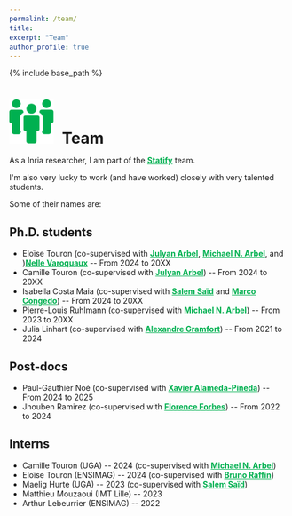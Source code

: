 ```yaml
---
permalink: /team/
title:
excerpt: "Team"
author_profile: true
---
```


{% include base_path %}

<h1 style="margin-bottom:0.5em"><img src="/images/picto_team.svg" width="80px" style="margin-right:15px">Team</h1>

As a Inria researcher, I am part of the <a href="https://team.inria.fr/statify/" style="color:#00b050; font-weight:bold;">Statify</a> team.

I'm also very lucky to work (and have worked) closely with very talented students. 

Some of their names are:

## Ph.D. students
- Eloïse Touron (co-supervised with <a href="https://www.julyanarbel.com/" style="color:#00b050; font-weight:bold;">Julyan Arbel</a>, <a href="https://michaelarbel.github.io/" style="color:#00b050; font-weight:bold;">Michael N. Arbel</a>, and )<a href="https://nellev.github.io/" style="color:#00b050; font-weight:bold;">Nelle Varoquaux</a> -- From 2024 to 20XX
- Camille Touron (co-supervised with <a href="https://www.julyanarbel.com/" style="color:#00b050; font-weight:bold;">Julyan Arbel</a>) -- From 2024 to 20XX
- Isabella Costa Maia (co-supervised with <a href="https://scholar.google.com/citations?user=R5NKZ9gAAAAJ&hl=fr" style="color:#00b050; font-weight:bold;">Salem Saïd</a> and <a href="https://sites.google.com/site/marcocongedo/home" style="color:#00b050; font-weight:bold;">Marco Congedo</a>) -- From 2024 to 20XX
- Pierre-Louis Ruhlmann (co-supervised with <a href="https://michaelarbel.github.io/" style="color:#00b050; font-weight:bold;">Michael N. Arbel</a>) -- From 2023 to 20XX
- Julia Linhart (co-supervised with <a href="https://alexandre.gramfort.net/" style="color:#00b050; font-weight:bold;">Alexandre Gramfort</a>) -- From 2021 to 2024

## Post-docs
- Paul-Gauthier Noé (co-supervised with <a href="https://xavirema.eu/" style="color:#00b050; font-weight:bold;">Xavier Alameda-Pineda</a>) -- From 2024 to 2025
- Jhouben Ramirez (co-supervised with <a href="http://mistis.inrialpes.fr/people/forbes/" style="color:#00b050; font-weight:bold;">Florence Forbes</a>) -- From 2022 to 2024

## Interns
- Camille Touron (UGA) -- 2024 (co-supervised with <a href="https://michaelarbel.github.io/" style="color:#00b050; font-weight:bold;">Michael N. Arbel</a>)
- Eloïse Touron (ENSIMAG) -- 2024 (co-supervised with <a href="https://datamove.imag.fr/bruno.raffin/" style="color:#00b050; font-weight:bold;">Bruno Raffin</a>)
- Maelig Hurte (UGA) -- 2023 (co-supervised with <a href="https://scholar.google.com/citations?user=R5NKZ9gAAAAJ&hl=fr" style="color:#00b050; font-weight:bold;">Salem Saïd</a>)
- Matthieu Mouzaoui (IMT Lille) -- 2023
- Arthur Lebeurrier (ENSIMAG) -- 2022